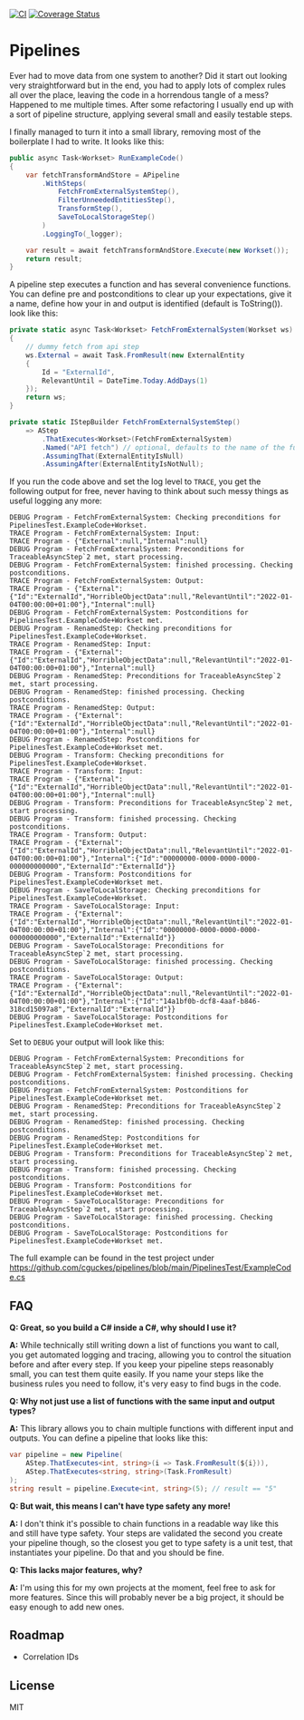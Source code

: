 [![CI](https://github.com/cguckes/pipelines/actions/workflows/ci.yml/badge.svg)](https://github.com/cguckes/pipelines/actions/workflows/ci.yml)
[![Coverage Status](https://coveralls.io/repos/github/cguckes/pipelines/badge.svg?branch=main)](https://coveralls.io/github/cguckes/pipelines?branch=main)

# Pipelines

Ever had to move data from one system to another? Did it start out looking
very straightforward but in the end, you had to apply lots of complex rules
all over the place, leaving the code in a horrendous tangle of a mess? Happened
to me multiple times. After some refactoring I usually end up with a sort of
pipeline structure, applying several small and easily testable steps.

I finally managed to turn it into a small library, removing most of the
boilerplate I had to write. It looks like this:

```c#
public async Task<Workset> RunExampleCode()
{
    var fetchTransformAndStore = APipeline
        .WithSteps(
            FetchFromExternalSystemStep(),
            FilterUnneededEntitiesStep(),
            TransformStep(),
            SaveToLocalStorageStep()
        )
        .LoggingTo(_logger);

    var result = await fetchTransformAndStore.Execute(new Workset());
    return result;
}
```

A pipeline step executes a function and has several convenience functions.
You can define pre and postconditions to clear up your expectations, give it
a name, define how your in and output is identified (default is ToString()).
look like this:

```c#
private static async Task<Workset> FetchFromExternalSystem(Workset ws)
{
    // dummy fetch from api step
    ws.External = await Task.FromResult(new ExternalEntity
    {
        Id = "ExternalId",
        RelevantUntil = DateTime.Today.AddDays(1)
    });
    return ws;
}

private static IStepBuilder FetchFromExternalSystemStep()
    => AStep
        .ThatExecutes<Workset>(FetchFromExternalSystem)
        .Named("API fetch") // optional, defaults to the name of the function above 
        .AssumingThat(ExternalEntityIsNull)
        .AssumingAfter(ExternalEntityIsNotNull);
```

If you run the code above and set the log level to `TRACE`, you get the
following output for free, never having to think about such messy things
as useful logging any more:

```
DEBUG Program - FetchFromExternalSystem: Checking preconditions for PipelinesTest.ExampleCode+Workset.
TRACE Program - FetchFromExternalSystem: Input:
TRACE Program - {"External":null,"Internal":null}
DEBUG Program - FetchFromExternalSystem: Preconditions for TraceableAsyncStep`2 met, start processing.
DEBUG Program - FetchFromExternalSystem: finished processing. Checking postconditions.
TRACE Program - FetchFromExternalSystem: Output:
TRACE Program - {"External":{"Id":"ExternalId","HorribleObjectData":null,"RelevantUntil":"2022-01-04T00:00:00+01:00"},"Internal":null}
DEBUG Program - FetchFromExternalSystem: Postconditions for PipelinesTest.ExampleCode+Workset met.
DEBUG Program - RenamedStep: Checking preconditions for PipelinesTest.ExampleCode+Workset.
TRACE Program - RenamedStep: Input:
TRACE Program - {"External":{"Id":"ExternalId","HorribleObjectData":null,"RelevantUntil":"2022-01-04T00:00:00+01:00"},"Internal":null}
DEBUG Program - RenamedStep: Preconditions for TraceableAsyncStep`2 met, start processing.
DEBUG Program - RenamedStep: finished processing. Checking postconditions.
TRACE Program - RenamedStep: Output:
TRACE Program - {"External":{"Id":"ExternalId","HorribleObjectData":null,"RelevantUntil":"2022-01-04T00:00:00+01:00"},"Internal":null}
DEBUG Program - RenamedStep: Postconditions for PipelinesTest.ExampleCode+Workset met.
DEBUG Program - Transform: Checking preconditions for PipelinesTest.ExampleCode+Workset.
TRACE Program - Transform: Input:
TRACE Program - {"External":{"Id":"ExternalId","HorribleObjectData":null,"RelevantUntil":"2022-01-04T00:00:00+01:00"},"Internal":null}
DEBUG Program - Transform: Preconditions for TraceableAsyncStep`2 met, start processing.
DEBUG Program - Transform: finished processing. Checking postconditions.
TRACE Program - Transform: Output:
TRACE Program - {"External":{"Id":"ExternalId","HorribleObjectData":null,"RelevantUntil":"2022-01-04T00:00:00+01:00"},"Internal":{"Id":"00000000-0000-0000-0000-000000000000","ExternalId":"ExternalId"}}
DEBUG Program - Transform: Postconditions for PipelinesTest.ExampleCode+Workset met.
DEBUG Program - SaveToLocalStorage: Checking preconditions for PipelinesTest.ExampleCode+Workset.
TRACE Program - SaveToLocalStorage: Input:
TRACE Program - {"External":{"Id":"ExternalId","HorribleObjectData":null,"RelevantUntil":"2022-01-04T00:00:00+01:00"},"Internal":{"Id":"00000000-0000-0000-0000-000000000000","ExternalId":"ExternalId"}}
DEBUG Program - SaveToLocalStorage: Preconditions for TraceableAsyncStep`2 met, start processing.
DEBUG Program - SaveToLocalStorage: finished processing. Checking postconditions.
TRACE Program - SaveToLocalStorage: Output:
TRACE Program - {"External":{"Id":"ExternalId","HorribleObjectData":null,"RelevantUntil":"2022-01-04T00:00:00+01:00"},"Internal":{"Id":"14a1bf0b-dcf8-4aaf-b846-318cd15097a8","ExternalId":"ExternalId"}}
DEBUG Program - SaveToLocalStorage: Postconditions for PipelinesTest.ExampleCode+Workset met.
```

Set to `DEBUG` your output will look like this:

```
DEBUG Program - FetchFromExternalSystem: Preconditions for TraceableAsyncStep`2 met, start processing.
DEBUG Program - FetchFromExternalSystem: finished processing. Checking postconditions.
DEBUG Program - FetchFromExternalSystem: Postconditions for PipelinesTest.ExampleCode+Workset met.
DEBUG Program - RenamedStep: Preconditions for TraceableAsyncStep`2 met, start processing.
DEBUG Program - RenamedStep: finished processing. Checking postconditions.
DEBUG Program - RenamedStep: Postconditions for PipelinesTest.ExampleCode+Workset met.
DEBUG Program - Transform: Preconditions for TraceableAsyncStep`2 met, start processing.
DEBUG Program - Transform: finished processing. Checking postconditions.
DEBUG Program - Transform: Postconditions for PipelinesTest.ExampleCode+Workset met.
DEBUG Program - SaveToLocalStorage: Preconditions for TraceableAsyncStep`2 met, start processing.
DEBUG Program - SaveToLocalStorage: finished processing. Checking postconditions.
DEBUG Program - SaveToLocalStorage: Postconditions for PipelinesTest.ExampleCode+Workset met.
```

The full example can be found in the test project under https://github.com/cguckes/pipelines/blob/main/PipelinesTest/ExampleCode.cs


## FAQ

**Q: Great, so you build a C# inside a C#, why should I use it?**

**A:** While technically still writing down a list of functions you want to call,
you get automated logging and tracing, allowing you to control the situation before
and after every step. If you keep your pipeline steps reasonably small, you can test
them quite easily. If you name your steps like the business rules you need to follow,
it's very easy to find bugs in the code.

**Q: Why not just use a list of functions with the same input and output types?**

**A:** This library allows you to chain multiple functions with different input and outputs.
You can define a pipeline that looks like this:
```c#
var pipeline = new Pipeline(
    AStep.ThatExecutes<int, string>(i => Task.FromResult(${i})),
    AStep.ThatExecutes<string, string>(Task.FromResult)
);
string result = pipeline.Execute<int, string>(5); // result == "5"
```

**Q: But wait, this means I can't have type safety any more!**

**A:** I don't think it's possible to chain functions in a readable way like this and still have
type safety. Your steps are validated the second you create your pipeline though, so the closest
you get to type safety is a unit test, that instantiates your pipeline. Do that and you should be
fine.

**Q: This lacks major features, why?**

**A:** I'm using this for my own projects at the moment, feel free to ask for more
features. Since this will probably never be a big project, it should be easy enough
to add new ones.

## Roadmap

- Correlation IDs

## License
MIT